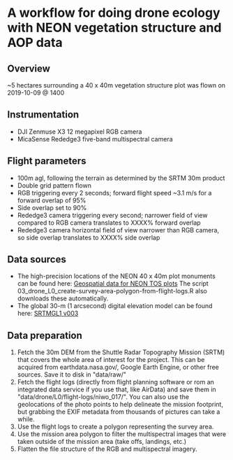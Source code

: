 # A workflow for doing drone ecology with NEON vegetation structure and AOP data

## Overview

~5 hectares surrounding a 40 x 40m vegetation structure plot was flown on 2019-10-09 @ 1400

## Instrumentation

- DJI Zenmuse X3 12 megapixel RGB camera
- MicaSense Rededge3 five-band multispectral camera

## Flight parameters

- 100m agl, following the terrain as determined by the SRTM 30m product
- Double grid pattern flown
- RGB triggering every 2 seconds; forward flight speed ~3.1 m/s for a forward overlap of 95%
- Side overlap set to 90%
- Rededge3 camera triggering every second; narrower field of view compared to RGB camera translates to XXXX% forward overlap
- Rededge3 camera horizontal field of view narrower than RGB camera, so side overlap translates to XXXX% side overlap

## Data sources

- The high-precision locations of the NEON 40 x 40m plot monuments can be found here: [Geospatial data for NEON TOS plots](https://data.neonscience.org/documents/-/document_library_display/JEygRkSpUBoq/view_file/2480213?_110_INSTANCE_JEygRkSpUBoq_redirect=https%3A%2F%2Fdata.neonscience.org%2Fdocuments%2F-%2Fdocument_library_display%2FJEygRkSpUBoq%2Fview%2F2233450%3F_110_INSTANCE_JEygRkSpUBoq_redirect%3Dhttps%253A%252F%252Fdata.neonscience.org%252Fdocuments%253Fp_p_id%253D110_INSTANCE_JEygRkSpUBoq%2526p_p_lifecycle%253D0%2526p_p_state%253Dnormal%2526p_p_mode%253Dview%2526p_p_col_id%253Dcolumn-1%2526p_p_col_count%253D1)
The script 03_drone_L0_create-survey-area-polygon-from-flight-logs.R also downloads these automatically.
- The global 30-m (1 arcsecond) digital elevation model can be found here: [SRTMGL1 v003](https://lpdaac.usgs.gov/products/srtmgl1v003/)

## Data preparation

1. Fetch the 30m DEM from the Shuttle Radar Topography Mission (SRTM) that covers the whole area of interest for the project.
This can be acquired from earthdata.nasa.gov/, Google Earth Engine, or other free sources. Save it to disk in "data/raw/"
2. Fetch the flight logs (directly from flight planning software or rom an integrated data service if you use that, like AirData) and save them in "data/drone/L0/flight-logs/niwo_017/".
You can also use the geolocations of the photo points to help delineate the mission footprint, but grabbing the EXIF metadata from thousands of pictures can take a while.
3. Use the flight logs to create a polygon representing the survey area.
4. Use the mission area polygon to filter the multispectral images that were taken outside of the mission area (take offs, landings, etc.)
5. Flatten the file structure of the RGB and multispectral imagery.